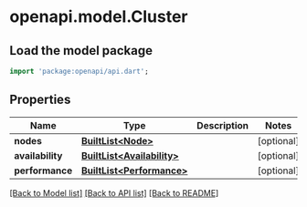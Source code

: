 # openapi.model.Cluster

## Load the model package
```dart
import 'package:openapi/api.dart';
```

## Properties
Name | Type | Description | Notes
------------ | ------------- | ------------- | -------------
**nodes** | [**BuiltList&lt;Node&gt;**](Node.md) |  | [optional] 
**availability** | [**BuiltList&lt;Availability&gt;**](Availability.md) |  | [optional] 
**performance** | [**BuiltList&lt;Performance&gt;**](Performance.md) |  | [optional] 

[[Back to Model list]](../README.md#documentation-for-models) [[Back to API list]](../README.md#documentation-for-api-endpoints) [[Back to README]](../README.md)


